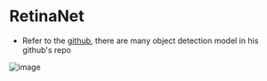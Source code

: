 RetinaNet
===
- Refer to the [github](https://github.com/Stick-To/RetinaNet-tensorflow), there are many object detection model in his github's repo

![image](https://github.com/R06942098/Object-detection/RetinaNet/blob/master/img/img1.png)
